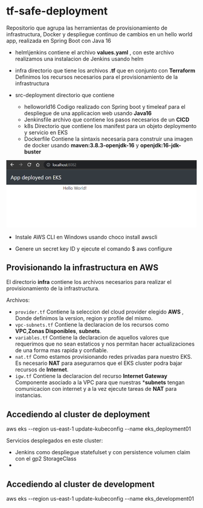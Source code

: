 # tf-safe-deployment

Repositorio que agrupa las herramientas de provisionamiento de infrastructura, Docker y despliegue continuo de cambios
en un hello world app, realizada en Spring Boot con Java 16

* helm\jenkins contiene el archivo **values.yaml** , con este archivo realizamos una instalacion de Jenkins usando helm

* infra directorio que tiene los archivos **.tf** que en conjunto con **Terraform** Definimos los recursos necesarios 
  para el provisionamiento de la infrastructura

* src-deployment directorio que contiene
  - helloworld16 Codigo realizado con Spring boot y timeleaf para el despliegue de una applicacion web usando **Java16**
  - Jenkinsfile archivo que contiene los pasos necesarios de un **CICD**
  - k8s Directorio que contiene los manifest para un objeto deploymento y servicio en EKS
  - Dockerfile Contiene la sintaxis necesaria para construir una imagen de docker usando **maven:3.8.3-openjdk-16** y **openjdk:16-jdk-buster**


<p align="center">
  <img src="./img/helloworldapp.png" alt="Simple hello world from EKS" width="738">
</p>

- Instale  AWS CLI en Windows usando
  choco install awscli

- Genere  un secret key ID y ejecute el comando
  $ aws configure


## Provisionando la infrastructura en AWS

El directorio **infra** contiene los archivos necesarios para realizar el provisionamiento de la infrastructura.

Archivos:

* `provider.tf`  Contiene la seleccion del cloud provider elegido **AWS** , Donde definimos la version, region y profile del mismo.
* `vpc-subnets.tf` Contiene la declaracion de los recursos como **VPC**,**Zonas Disponibles**, **subnets**.
* `variables.tf` Contiene la declaracion de aquellos valores que requerimos que no sean estaticos y nos permitan hacer actualizaciones de una forma mas rapida y confiable.
* `nat.tf` Como estamos provisionando redes privadas para nuestro EKS. Es necesario **NAT** para asegurarnos que el EKS cluster podra bajar recursos de **Internet**.
* `igw.tf` Contiene la declaracion del recurso **Internet Gateway** Componente asociado a la VPC para que nuestras ***subnets** tengan comunicacion con internet y a la vez ejecute tareas de **NAT** para instancias.




## Accediendo al cluster de deployment

aws eks --region us-east-1 update-kubeconfig --name eks_deployment01

Servicios desplegados en este cluster:

- Jenkins como despliegue statefulset y con persistence volumen claim con el gp2 StorageClass
- 



## Accediendo al cluster de development

aws eks --region us-east-1 update-kubeconfig --name eks_development01
